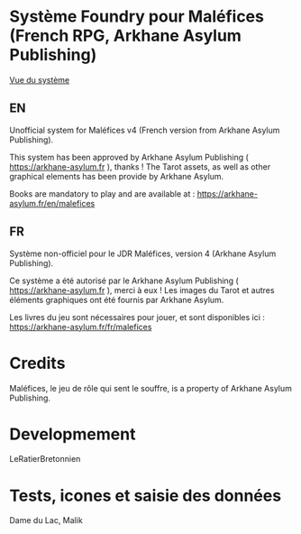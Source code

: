 # Système Foundry pour Maléfices (French RPG, Arkhane Asylum Publishing)

[Vue du système](https://www.lahiette.com/leratierbretonnien/wp-content/uploads/2023/02/malefices_snapshot.webp)

## EN

Unofficial system for Maléfices v4 (French version from Arkhane Asylum Publishing).

This system has been approved by Arkhane Asylum Publishing ( https://arkhane-asylum.fr ), thanks !
The Tarot assets, as well as other graphical elements has been provide by Arkhane Asylum.

Books are mandatory to play and are available at : https://arkhane-asylum.fr/en/malefices

## FR

Système non-officiel pour le JDR Maléfices, version 4 (Arkhane Asylum Publishing).

Ce système a été autorisé par le Arkhane Asylum Publishing (  https://arkhane-asylum.fr ), merci à eux !
Les images du Tarot et autres éléments graphiques ont été fournis par Arkhane Asylum.

Les livres du jeu sont nécessaires pour jouer, et sont disponibles ici : https://arkhane-asylum.fr/fr/malefices

# Credits 

Maléfices, le jeu de rôle qui sent le souffre, is a property of Arkhane Asylum Publishing.

# Developmement 

LeRatierBretonnien

# Tests, icones et saisie des données

Dame du Lac, Malik